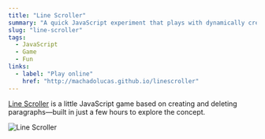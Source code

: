 ```yaml
---
title: "Line Scroller"
summary: "A quick JavaScript experiment that plays with dynamically creating and removing paragraphs as a minimalist game."
slug: "line-scroller"
tags:
  - JavaScript
  - Game
  - Fun
links:
  - label: "Play online"
    href: "http://machadolucas.github.io/linescroller"
---
```


[Line Scroller](http://machadolucas.github.io/linescroller "Click to access Line Scroller") is a little JavaScript game based on creating and deleting paragraphs—built in just a few hours to explore the concept.

![Line Scroller](/projects/linescroller.jpg)
